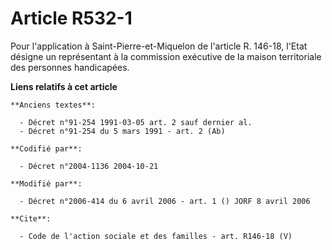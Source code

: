 # Article R532-1

Pour l'application à Saint-Pierre-et-Miquelon de l'article R. 146-18, l'Etat désigne un représentant à la commission
exécutive de la maison territoriale des personnes handicapées.

**Liens relatifs à cet article**

	**Anciens textes**:

	  - Décret n°91-254 1991-03-05 art. 2 sauf dernier al.
	  - Décret n°91-254 du 5 mars 1991 - art. 2 (Ab)

	**Codifié par**:

	  - Décret n°2004-1136 2004-10-21

	**Modifié par**:

	  - Décret n°2006-414 du 6 avril 2006 - art. 1 () JORF 8 avril 2006

	**Cite**:

	  - Code de l'action sociale et des familles - art. R146-18 (V)
